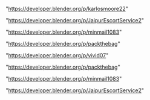 "https://developer.blender.org/p/karlosmoore22"

"https://developer.blender.org/p/JaipurEscortService2"

"https://developer.blender.org/p/minmail1083"

"https://developer.blender.org/p/packthebag"

"https://developer.blender.org/p/vivid07"

 
"https://developer.blender.org/p/packthebag"


"https://developer.blender.org/p/minmail1083"


"https://developer.blender.org/p/JaipurEscortService2"


 

